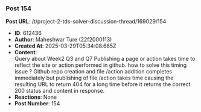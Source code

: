 ### Post 154
**Post URL**: /t/project-2-tds-solver-discussion-thread/169029/154
- **ID**: 612436
- **Author**: Maheshwar Ture (22f2000113)
- **Created At**: 2025-03-29T05:34:08.665Z
- **Content**:  
  Query about Week2 Q3 and  Q7 Publishing a page or action takes time to reflect the site or action performed in github. how to solve this timing issue ? Github repo creation and file /action addition completes immediately but publishing of file /action takes time causing the resulting URL to return 404 for a long time before it returns the correct 200 status and content in response.
- **Reactions**: None
- **Post Number**: 154

